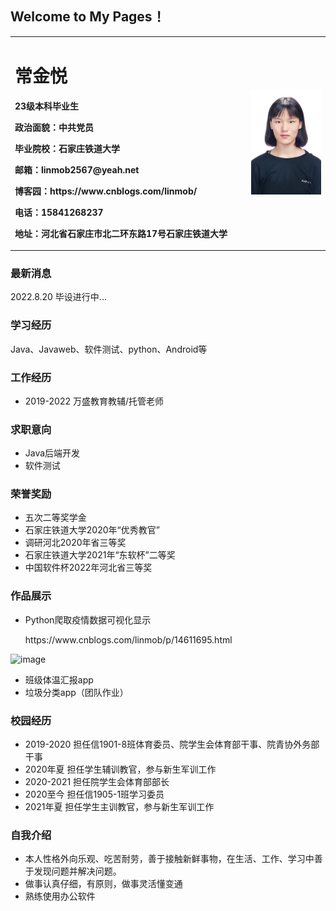 ## Welcome to My Pages！
<table border="0">
  <tr>
    <td width="75%">
      <h1>常金悦</h1>
      <p><b>23级本科毕业生</b></p>
      <p><b>政治面貌：中共党员</b></p>
      <p><b>毕业院校：石家庄铁道大学</b></p>
      <p><b>邮箱：linmob2567@yeah.net</b></p>
      <p href="https://www.cnblogs.com/linmob/"><b>博客园：https://www.cnblogs.com/linmob/<b></p>
      <p><b>电话：15841268237</b></p>
      <p><b>地址：河北省石家庄市北二环东路17号石家庄铁道大学</b></p>
    </td>
    <td width="25%">
      <img src="/hhh.jpg" width="100%">
    </td>
  </tr>
</table>

### 最新消息
2022.8.20 毕设进行中...

### 学习经历
Java、Javaweb、软件测试、python、Android等

### 工作经历
- 2019-2022 万盛教育教辅/托管老师

### 求职意向
- Java后端开发
- 软件测试

### 荣誉奖励
- 五次二等奖学金
- 石家庄铁道大学2020年“优秀教官”
- 调研河北2020年省三等奖
- 石家庄铁道大学2021年“东软杯”二等奖
- 中国软件杯2022年河北省三等奖

### 作品展示
- Python爬取疫情数据可视化显示   
    <p href="https://www.cnblogs.com/linmob/p/14611695.html">https://www.cnblogs.com/linmob/p/14611695.html</p>
![image](https://user-images.githubusercontent.com/72333813/185742685-5e3ecd98-a9fd-4d9e-b67b-1f6251bebea8.png)

- 班级体温汇报app
- 垃圾分类app（团队作业）

### 校园经历
- 2019-2020 担任信1901-8班体育委员、院学生会体育部干事、院青协外务部干事
- 2020年夏  担任学生辅训教官，参与新生军训工作
- 2020-2021 担任院学生会体育部部长
- 2020至今  担任信1905-1班学习委员
- 2021年夏  担任学生主训教官，参与新生军训工作

### 自我介绍
- 本人性格外向乐观、吃苦耐劳，善于接触新鲜事物，在生活、工作、学习中善于发现问题并解决问题。
- 做事认真仔细，有原则，做事灵活懂变通
- 熟练使用办公软件
